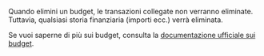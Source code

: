 Quando elimini un budget, le transazioni collegate non verranno eliminate. Tuttavia, qualsiasi storia finanziaria (importi ecc.) verrà eliminata.

Se vuoi saperne di più sui budget, consulta la [documentazione ufficiale sui budget](https://firefly-iii.readthedocs.io/en/latest/concepts/budgets.html).